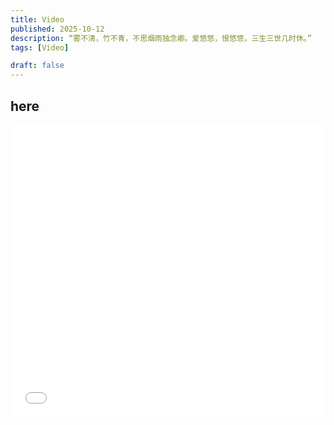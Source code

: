 ```yaml
---
title: Video
published: 2025-10-12
description: “雾不清，竹不青，不思烟雨独念卿。爱悠悠，恨悠悠，三生三世几时休。”
tags: [Video]

draft: false
---
```




## here

<iframe width="100%" height="468" src="//player.bilibili.com/player.html?bvid=BV1My4uzbEoK&p=1&autoplay=0" scrolling="no" border="0" frameborder="no" framespacing="0" allowfullscreen="true" &autoplay=0> </iframe>